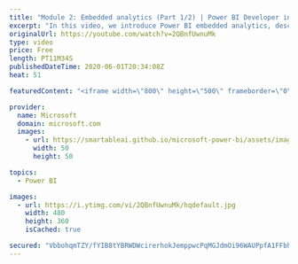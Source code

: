 ```yaml
---
title: "Module 2: Embedded analytics (Part 1/2) | Power BI Developer in a Day"
excerpt: "In this video, we introduce Power BI embedded analytics, describe embedding scenarios, and introduce you to the development methodology used in this online course. This is video 6 of 20.    The Power BI Developer in a Day online course empowers you as an app developer with the technical knowledge required"
originalUrl: https://youtube.com/watch?v=2QBnfUwnuMk
type: video
price: Free
length: PT11M34S
publishedDateTime: 2020-06-01T20:34:08Z
heat: 51

featuredContent: "<iframe width=\"800\" height=\"500\" frameborder=\"0\" src=\"https://www.youtube.com/embed/2QBnfUwnuMk\" allow=\"accelerometer; autoplay; encrypted-media; gyroscope; picture-in-picture\" allowfullscreen></iframe>"

provider:
  name: Microsoft
  domain: microsoft.com
  images:
    - url: https://smartableai.github.io/microsoft-power-bi/assets/images/organizations/microsoft.com-50x50.jpg
      width: 50
      height: 50

topics:
  - Power BI

images:
  - url: https://i.ytimg.com/vi/2QBnfUwnuMk/hqdefault.jpg
    width: 480
    height: 360
    isCached: true

secured: "VbbohqmTZY/fYIB8tYBRWDWcirerhokJemppwcPqMGJdmOi96WAUPpfA1FFbhZ+XyDtKkAHbyS5k7NxJSGpWFdYFO7mKugW/ezOpwdPq2T194/sFkVGarceHWA2JUkqekS6Fas8UzBHEGyrDC9y1dIHBH05fEg6uUme0OGJGtfLXL6dCDDq8ISkMRyQSTPBL062V+HVCILyscW2yPOxS0a6EUQFTjfxmNyc2qHmYjLQfYSZ7em9HChrNqhSk1iU1pyQctD84rHluMnIPBNzsvV/ipDA/TOsDK8OKXSvvKQvNNUYj4PsuYFpwoUeVaFZOaju85Ogne/5jVPx4Kre7u9xQIsqzepJnjEBpcDcnbnb4plfEG6D7mJIA0VgUStdN9dLn6APVfaaV3Ra2tHs9gl+5dOkv+aBTIkCNaSOEcCU=;m86pfQrwjxkBiQ31nezy7A=="
---
```



